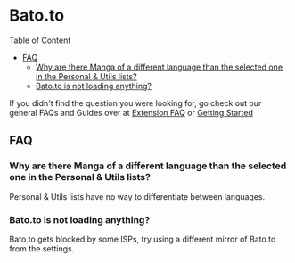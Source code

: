 # Bato.to

Table of Content
- [FAQ](#FAQ)
    - [Why are there Manga of a different language than the selected one in the Personal & Utils lists?](#why-are-there-manga-of-diffrent-languge-than-the-selected-one-in-personal--utils-lists)
    - [Bato.to is not loading anything?](#batoto-is-not-loading-anything)

[Uncomment this if needed; and replace &#40; and &#41; with ( and )]: <> (- [Guides]&#40;#Guides&#41;)
    
If you didn't find the question you were looking for, go check out our general FAQs and Guides over at [Extension FAQ](https://tachiyomi.org/help/faq/#extensions) or [Getting Started](https://tachiyomi.org/help/guides/getting-started/#installation)

## FAQ

### Why are there Manga of a different language than the selected one in the Personal & Utils lists?
Personal & Utils lists have no way to differentiate between languages.

### Bato.to is not loading anything?
Bato.to gets blocked by some ISPs, try using a different mirror of Bato.to from the settings.

[Uncomment this if needed]: <> (## Guides)
